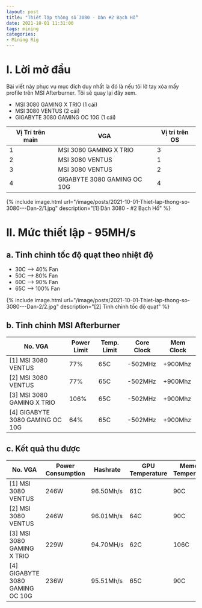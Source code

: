 ```yaml
---
layout: post
title: "Thiết lập thông số 3080 - Dàn #2 Bạch Hổ"
date: 2021-10-01 11:31:00
tags: mining
categories:
- Mining Rig
---
```

# I. Lời mở đầu

Bài viết này phục vụ mục đích duy nhất là đó là nếu tôi lỡ tay xóa mấy profile trên MSI Afterburner. Tôi sẽ quay lại đây xem.

- MSI 3080 GAMING X TRIO (1 cái)
- MSI 3080 VENTUS (2 cái)
- GIGABYTE 3080 GAMING OC 10G (1 cái)


| Vị Trí trên main | VGA                         | Vị trí trên OS |
|------------------|-----------------------------|----------------|
| 1                | MSI 3080 GAMING X TRIO      | 3              |
| 2                | MSI 3080 VENTUS             | 1              |
| 3                | MSI 3080 VENTUS             | 2              |
| 4                | GIGABYTE 3080 GAMING OC 10G | 4              |


{% include image.html url="/image/posts/2021-10-01-Thiet-lap-thong-so-3080---Dan-2/1.jpg" description="[1] Dàn 3080 - #2 Bạch Hổ" %}

# II. Mức thiết lập - 95MH/s
## a. Tinh chỉnh tốc độ quạt theo nhiệt độ
- 30C -->  40% Fan
- 50C -->  80% Fan
- 60C -->  90% Fan
- 65C --> 100% Fan

{% include image.html url="/image/posts/2021-10-01-Thiet-lap-thong-so-3080---Dan-2/2.jpg" description="[2] Tinh chỉnh tốc độ quạt" %}

## b. Tinh chỉnh MSI Afterburner

| No. VGA                         | Power Limit | Temp. Limit | Core Clock | Mem Clock |
|---------------------------------|-------------|-------------|------------|-----------|
| [1] MSI 3080 VENTUS             | 77%         | 65C         | -502MHz    | +900Mhz   |
| [2] MSI 3080 VENTUS             | 77%         | 65C         | -502MHz    | +900Mhz   |
| [3] MSI 3080 GAMING X TRIO      | 106%        | 65C         | -502MHz    | +900Mhz   |
| [4] GIGABYTE 3080 GAMING OC 10G | 64%         | 65C         | -502MHz    | +900Mhz   |

## c. Kết quả thu được

| No. VGA                         | Power Consumption | Hashrate  | GPU Temperature | Memory Temperature |
|---------------------------------|-------------------|-----------|-----------------|--------------------|
| [1] MSI 3080 VENTUS             | 246W              | 96.50Mh/s | 61C             | 90C                |
| [2] MSI 3080 VENTUS             | 246W              | 96.01Mh/s | 64C             | 90C                |
| [3] MSI 3080 GAMING X TRIO      | 229W              | 94.70MH/s | 62C             | 106C               |
| [4] GIGABYTE 3080 GAMING OC 10G | 236W              | 95.51Mh/s | 65C             | 90C                |
